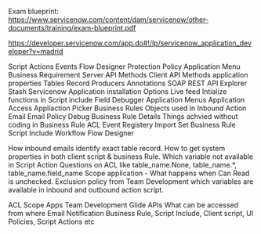 Exam blueprint: https://www.servicenow.com/content/dam/servicenow/other-documents/training/exam-blueprint.pdf

https://developer.servicenow.com/app.do#!/lp/servicenow_application_developer?v=madrid


Script Actions
Events
Flow Designer
Protection Policy
Application Menu
Business Requirement
Server API Methods
Client API Methods
application properties
Tables
Record Producers
Annotations
SOAP
REST API Explorer
Stash
Servicenow Application installation Options
Live feed
Intialize functions in Script include
Field Debugger
Application Menus
Application Access
Appliaction Picker
Business Rules
Objects used in Inbound Action Email
Email Policy
Debug Business Rule  Details
Things achvied without coding in Business Rule
ACL
Event Registery
Import Set
Business Rule
Script Include
Workflow
Flow Designer



How inbound emails identify exact table record.
How to get system properties in both client script & business Rule.
Which variable not available in Script Action
Questions on ACL like table_name.None, table_name.*, table_name.field_name
Scope application - What happens when Can Read is unchecked.
Exclusion policy from Team Development
which variables are available in inbound and outbound action script.

ACL
Scope Apps
Team Development
Glide APIs
What can be accessed from where
Email Notification
Business Rule, Script Include, Client script, UI Policies, Script Actions etc